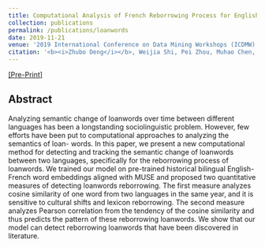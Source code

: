 ```yaml
---
title: Computational Analysis of French Reborrowing Process for English Loanwords"
collection: publications
permalink: /publications/loanwords
date: 2019-11-21
venue: '2019 International Conference on Data Mining Workshops (ICDMW)'
citation: '<b><i>Zhubo Deng</i></b>, Weijia Shi, Pei Zhou, Muhao Chen, Kai-Wei Chang'
---
```


[[Pre-Print]](http://dzb1998.github.io/files/loanwords19icdmw.pdf)

## Abstract
Analyzing semantic change of loanwords over time between different languages has been a longstanding sociolinguistic problem. However, few efforts have been put to computational approaches to analyzing the semantics of loan- words. In this paper, we present a new computational method for detecting and tracking the semantic change of loanwords between two languages, specifically for the reborrowing process of loanwords. We trained our model on pre-trained historical bilingual English-French word embeddings aligned with MUSE and proposed two quantitative measures of detecting loanwords reborrowing. The first measure analyzes cosine similarity of one word from two languages in the same year, and it is sensitive to cultural shifts and lexicon reborrowing. The second measure analyzes Pearson correlation from the tendency of the cosine similarity and thus predicts the pattern of these reborrowing loanwords. We show that our model can detect reborrowing loanwords that have been discovered in literature.
